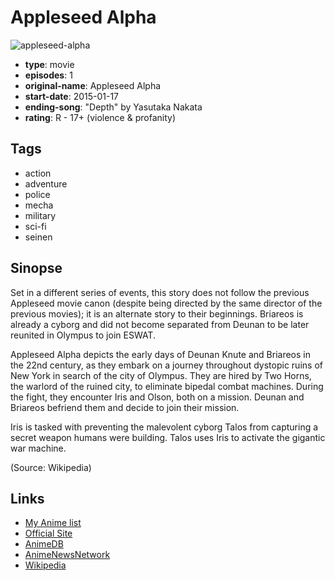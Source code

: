 # Appleseed Alpha

![appleseed-alpha](https://cdn.myanimelist.net/images/anime/11/64775.jpg)

-   **type**: movie
-   **episodes**: 1
-   **original-name**: Appleseed Alpha
-   **start-date**: 2015-01-17
-   **ending-song**: "Depth" by Yasutaka Nakata
-   **rating**: R - 17+ (violence & profanity)

## Tags

-   action
-   adventure
-   police
-   mecha
-   military
-   sci-fi
-   seinen

## Sinopse

Set in a different series of events, this story does not follow the previous Appleseed movie canon (despite being directed by the same director of the previous movies); it is an alternate story to their beginnings. Briareos is already a cyborg and did not become separated from Deunan to be later reunited in Olympus to join ESWAT.

Appleseed Alpha depicts the early days of Deunan Knute and Briareos in the 22nd century, as they embark on a journey throughout dystopic ruins of New York in search of the city of Olympus. They are hired by Two Horns, the warlord of the ruined city, to eliminate bipedal combat machines. During the fight, they encounter Iris and Olson, both on a mission. Deunan and Briareos befriend them and decide to join their mission.

Iris is tasked with preventing the malevolent cyborg Talos from capturing a secret weapon humans were building. Talos uses Iris to activate the gigantic war machine.

(Source: Wikipedia)

## Links

-   [My Anime list](https://myanimelist.net/anime/22677/Appleseed_Alpha)
-   [Official Site](http://appleseedalpha.jp/)
-   [AnimeDB](http://anidb.info/perl-bin/animedb.pl?show=anime&aid=10636)
-   [AnimeNewsNetwork](http://www.animenewsnetwork.com/encyclopedia/anime.php?id=16163)
-   [Wikipedia](https://en.wikipedia.org/wiki/Appleseed_Alpha)
